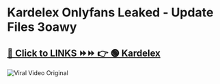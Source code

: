 
 # Kardelex Onlyfans Leaked - Update Files 3oawy

## <h2><a href="https://clipsfans.com/Kardelex&ref=git">🔗 Click to LINKS ⏩⏩ 👉 🟢 Kardelex </a></h2>

<a href="https://clipsfans.com/Kardelex&ref=git" rel="nofollow" data-target="animated-image.originalLink"><img src="https://i.ibb.co.com/xMMVF88/686577567.gif" alt="Viral Video Original" style="max-width: 100%; display: inline-block;" data-target="animated-image.originalImage"></a>

